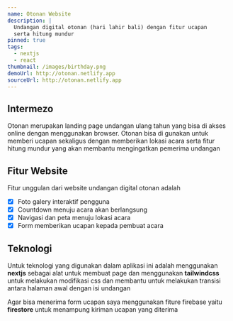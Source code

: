 ```yaml
---
name: Otonan Website
description: |
  Undangan digital otonan (hari lahir bali) dengan fitur ucapan
  serta hitung mundur
pinned: true
tags:
  - nextjs
  - react
thumbnail: /images/birthday.png
demoUrl: http://otonan.netlify.app
sourceUrl: http://otonan.netlify.app
---
```


## Intermezo

Otonan merupakan landing page undangan ulang tahun yang bisa di akses online dengan menggunakan browser. Otonan bisa di gunakan untuk memberi ucapan sekaligus dengan memberikan lokasi acara serta fitur hitung mundur yang akan membantu mengingatkan pemerima undangan

## Fitur Website

Fitur unggulan dari website undangan digital otonan adalah

- [x] Foto galery interaktif pengguna
- [x] Countdown menuju acara akan berlangsung
- [x] Navigasi dan peta menuju lokasi acara
- [x] Form memberikan ucapan kepada pembuat acara

## Teknologi

Untuk teknologi yang digunakan dalam aplikasi ini adalah menggunakan **nextjs** sebagai alat untuk membuat page dan menggunakan **tailwindcss** untuk melakukan modifikasi css dan membantu untuk melakukan transisi antara halaman awal dengan isi undangan

Agar bisa menerima form ucapan saya menggunakan fiture firebase yaitu **firestore** untuk menampung kiriman ucapan yang diterima
